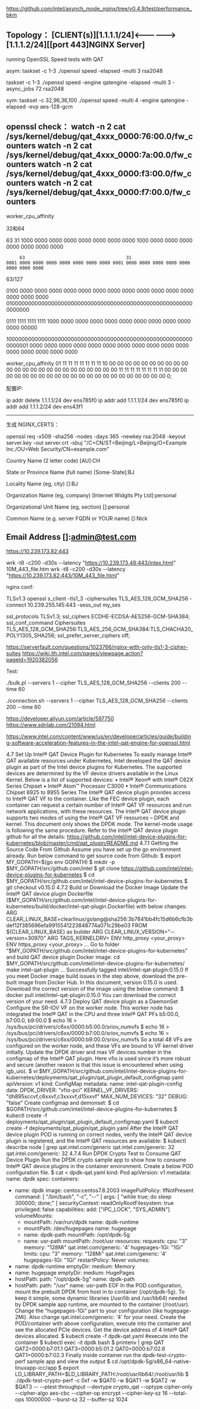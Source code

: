 
https://github.com/intel/asynch_mode_nginx/tree/v0.4.9/test/performance_bkm

Topology：
[CLIENT(s)][1.1.1.1/24]<------>[1.1.1.2/24][[port 443]NGINX Server]
------------------------------------------------------------------------------------------------------------
running OpenSSL Speed tests with QAT

asym:
taskset -c 1-3 ./openssl speed -elapsed -multi 3 rsa2048

taskset -c 1-3 ./openssl speed -engine qatengine -elapsed -multi 3 -async_jobs 72 rsa2048

sym:
taskset -c 32,96,36,100 ./openssl speed -multi 4 -engine qatengine -elapsed -evp aes-128-gcm

openssl check：
watch -n 2 cat /sys/kernel/debug/qat_4xxx_0000:76:00.0/fw_counters
watch -n 2 cat /sys/kernel/debug/qat_4xxx_0000:7a:00.0/fw_counters
watch -n 2 cat /sys/kernel/debug/qat_4xxx_0000:f3:00.0/fw_counters
watch -n 2 cat /sys/kernel/debug/qat_4xxx_0000:f7:00.0/fw_counters
----------------------------------------------------------------------------------------------------------------

worker_cpu_affinity 

32和64

63                                      31
1000 0000 0000 0000 0000 0000 0000 0000 1000 0000 0000 0000 0000 0000 0000 0000

         63                                      31
    0001 0000 0000 0000 0000 0000 0000 0000 0001 0000 0000 0000 0000 0000 0000 0000 0000

63/127

0100 0000 0000 0000 0000 0000 0000 0000 0000 0000 0000 0000 0000 0000 0000 0000 0100000000000000000000000000000000000000000000000000000000000000


0111 1111 1111 1111 1000 0000 0000 0000 0000 0000 0000 0000 0000 0000 0000 00000

1000000000000000000000000000000000000000000000000000000000000001 0000 0000 0000 0000 0000 0000 0000 0000 0000 0000 0000 0000 0000 0000 0000 0000


worker_cpu_affinity  01 11 11 11 11 11 11 11 10 00 00 00 00 00 00 00 00 00 00 00 00 00 00 00 00 00 00 00 00 00 00 00 
00 11 11 11 11 11 11 11 11 00 00 00 00 00 00 00 00 00 00 00 00 00 00 00 00 00 00 00 00 00 00 00 0;





配置IP:
 
ip addr delete 1.1.1.1/24 dev ens785f0
ip addr add 1.1.1.1/24 dev ens785f0
ip addr add 1.1.1.2/24 dev ens43f1
 
 ---------------------------------------------------------------------------
生成 NGINX_CERTS：
 
openssl req -x509 -sha256 -nodes -days 365 -newkey rsa:2048 -keyout server.key -out server.crt -sbuj "/C=CN/ST=Beijing/L=Beijing/O=Example Inc./OU=Web Security/CN=example.com"
 
Country Name (2 letter code) [AU]:CH

State or Province Name (full name) [Some-State]:BJ

Locality Name (eg, city) []:BJ

Organization Name (eg, company) [Internet Widgits Pty Ltd]:personal

Organizational Unit Name (eg, section) []:personal

Common Name (e.g. server FQDN or YOUR name) []:Nick

Email Address []:admin@test.com
 ---------------------------------------------------------------------------


https://10.239.173.82:443

wrk -t8 -c200 -d30s --latency  "https://10.239.173.48:443/intex.html"
10M_443_file.htm
wrk -t8 -c200 -d30s --latency   "https://10.239.173.82:443/10M_443_file.html"

nginx conf:

TLSv1.3
openssl s_client -tls1_3 -ciphersuites TLS_AES_128_GCM_SHA256 -connect 10.239.255.145:443 -sess_out my_ses


ssl_protocols TLSv1.3;
ssl_ciphers ECDHE-ECDSA-AES256-GCM-SHA384;
ssl_conf_command Ciphersuites TLS_AES_128_GCM_SHA256:TLS_AES_256_GCM_SHA384:TLS_CHACHA20_POLY1305_SHA256;
ssl_prefer_server_ciphers off;

https://serverfault.com/questions/1023766/nginx-with-only-tls1-3-cipher-suites
https://wiki.ith.intel.com/pages/viewpage.action?pageId=1920382056


Test:

./bulk.pl --servers 1 --cipher TLS_AES_128_GCM_SHA256 --clients 200 --time 60


./connection.sh --servers 1 --cipher TLS_AES_128_GCM_SHA256 --clients 200 --time 60





https://developer.aliyun.com/article/597750
https://www.sdnlab.com/21094.html

https://www.intel.com/content/www/us/en/developer/articles/guide/building-software-acceleration-features-in-the-intel-qat-engine-for-openssl.html

4.7	Set Up Intel® QAT Device Plugin for Kubernetes
To easily manage Intel® QAT available resources under Kubernetes, Intel developed the QAT device plugin as part of the Intel device plugins for Kubernetes. The supported devices are determined by the VF device drivers available in the Linux Kernel. Below is a list of supported devices:
•	Intel® Xeon® with Intel® C62X Series Chipset
•	Intel® Atom™ Processor C3000
•	Intel® Communications Chipset 8925 to 8955 Series
The Intel® QAT device plugin provides access to Intel® QAT VF to the container. Like the FEC device plugin, each container can request a certain number of Intel® QAT VF resources and run network applications, with these resources.
The Intel® QAT device plugin supports two modes of using the Intel® QAT VF resources – DPDK and kernel. This document only shows the DPDK mode. The kernel-mode usage is following the same procedure. Refer to the Intel® QAT device plugin github for all the details:
https://github.com/intel/intel-device-plugins-for-kubernetes/blob/master/cmd/qat_plugin/README.md
4.7.1	Getting the Source Code From Github
Assume you have set up the go environment already. Run below command to get source code from Github:
$ export MY_GOPATH=$(go env GOPATH)
$ mkdir -p $MY_GOPATH/src/github.com/intel
$ git clone https://github.com/intel/intel-device-plugins-for-kubernetes
$ cd $MY_GOPATH/src/github.com/intel/intel-device-plugins-for-kubernetes
$ git checkout v0.15.0
4.7.2	Build or Download the Docker Image
Update the Intel® QAT device plugin Dockerfile ($MY_GOPATH/src/github.com/intel/intel-device-plugins-for-kubernetes/build/docker/intel-qat-plugin.Dockerfile) with below changes:
ARG CLEAR_LINUX_BASE=clearlinux/golang@sha256:3b7841bb4fc15d6b6cfb3bdef12f385696efa9915541223848774a071c29be03
FROM ${CLEAR_LINUX_BASE} as builder
ARG CLEAR_LINUX_VERSION="--version=30970"
ARG TAGS_KERNELDRV=
ENV http_proxy <your_proxy>
ENV https_proxy <your_proxy>
…
Go to folder “$MY_GOPATH/src/github.com/intel/intel-device-plugins-for-kubernetes” and build QAT device plugin Docker image:
cd $MY_GOPATH/src/github.com/intel/intel-device-plugins-for-kubernetes/
make intel-qat-plugin
…
Successfully tagged intel/intel-qat-plugin:0.15.0
If you meet Docker image build issues in the step above, download the pre-built image from Docker Hub. In this document, version 0.15.0 is used. Download the correct version of the image using the below command:
$ docker pull intel/intel-qat-plugin:0.15.0
You can download the correct version of your need.
4.7.3	Deploy QAT device plugin as a DaemonSet
Configure the SR-IOV VF on the worker node. This worker node has integrated the Intel® QAT in the CPU and three Intel® QAT PFs b5:00.0, b7:00.0, b9:00.0
$ echo 16 > /sys/bus/pci/drivers/c6xx/0000:b5:00.0/sriov_numvfs
$ echo 16 > /sys/bus/pci/drivers/c6xx/0000:b7:00.0/sriov_numvfs
$ echo 16 > /sys/bus/pci/drivers/c6xx/0000:b9:00.0/sriov_numvfs
So a total 48 VFs are configured on the worker node, and these VFs are bound to VF kernel driver initially.
Update the DPDK driver and max VF devices number in the configmap of the Intel® QAT plugin. Here vfio is used since it’s more robust and secure (another reason is that this issue is encountered when using igb_uio).
$ vi $MY_GOPATH/src/github.com/intel/intel-device-plugins-for-kubernetes/deployments/qat_plugin/qat_plugin_default_configmap.yaml
apiVersion: v1
kind: ConfigMap
metadata:
  name: intel-qat-plugin-config
data:
  DPDK_DRIVER: "vfio-pci"
  KERNEL_VF_DRIVERS: "dh895xccvf,c6xxvf,c3xxxvf,d15xxvf"
  MAX_NUM_DEVICES: "32"
  DEBUG: "false"
Create configmap and demonset:
$ cd $GOPATH/src/github.com/intel/intel-device-plugins-for-kubernetes
$ kubectl create -f deployments/qat_plugin/qat_plugin_default_configmap.yaml
$ kubectl create -f deployments/qat_plugin/qat_plugin.yaml
After the Intel® QAT device plugin POD is running on correct nodes, verify the Intel® QAT device plugin is registered, and the Intel® QAT resources are available:
$ kubectl describe node <node name> | grep qat.intel.com/generic
 qat.intel.com/generic: 32
 qat.intel.com/generic: 32
4.7.4	Run DPDK Crypto Test to Consume QAT Device Plugin
Run the DPDK crypto sample app to show how to consume Intel® QAT device plugins in the container environment. Create a below POD configuration file.
$ cat <<EOF > dpdk-qat.yaml
kind: Pod
apiVersion: v1
metadata:
  name: dpdk
spec:
  containers:
  - name: dpdk
    image: centos:centos7.8.2003
    imagePullPolicy: IfNotPresent
    command: [ "/bin/bash", "-c", "--" ]
    args: [ "while true; do sleep 300000; done;" ]
    securityContext:
      readOnlyRootFilesystem: true
      privileged: false
      capabilities:
        add:
          ["IPC_LOCK", "SYS_ADMIN"]
    volumeMounts:
    - mountPath: /var/run/dpdk
      name: dpdk-runtime
    - mountPath: /dev/hugepages
      name: hugepage
    - name: dpdk-path
      mountPath: /opt/dpdk-5g
    - name: usr-path
      mountPath: /root/usr
    resources:
      requests:
        cpu: "3"
        memory: "128Mi"
        qat.intel.com/generic: '4'
        hugepages-1Gi: "1Gi"
      limits:
        cpu: "3"
        memory: "128Mi"
        qat.intel.com/generic: '4'
        hugepages-1Gi: "1Gi"
  restartPolicy: Never
  volumes:
  - name: dpdk-runtime
    emptyDir:
      medium: Memory
  - name: hugepage
    emptyDir:
      medium: HugePages
  - hostPath:
      path: "/opt/dpdk-5g"
    name: dpdk-path
  - hostPath:
      path: "/usr"
    name: usr-path
EOF
In the POD configuration, mount the prebuilt DPDK from host in to container (/opt/dpdk-5g). To keep it simple, some dynamic libraries (/usr/lib and /usr/lib64) needed by DPDK sample app runtime, are mounted to the container (/root/usr). Change the “hugepages-1Gi” part to your configuration (like hugepage-2Mi). Also change qat.intel.com/generic: '4' for your need.
Create the POD/container with above configuration, execute into the container and see the allocated PCIe devices. Get the device address of 4 Intel® QAT devices allocated.
$ kubectl create -f dpdk-qat.yaml
#execute into the container
$ kubectl exec -it dpdk bash
$ printenv | grep QAT
QAT2=0000:b7:01.1
QAT3=0000:b5:01.2
QAT0=0000:b7:02.6
QAT1=0000:b7:02.3
Finally inside container run the dpdk-test-crypto-perf sample app and view the output
$ cd /opt/dpdk-5g/x86_64-native-linuxapp-icc/app
$ export LD_LIBRARY_PATH=$LD_LIBRARY_PATH:/root/usr/lib64/:/root/usr/lib
$ ./dpdk-test-crypto-perf -c 0xf -w $QAT0 -w $QAT1 -w $QAT2 -w $QAT3 -- --ptest throughput --devtype crypto_qat --optype cipher-only --cipher-algo aes-cbc --cipher-op encrypt --cipher-key-sz 16   --total-ops 10000000 --burst-sz 32 --buffer-sz 1024









